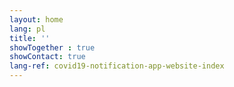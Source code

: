 ```yaml
---
layout: home
lang: pl
title: ''
showTogether : true
showContact: true
lang-ref: covid19-notification-app-website-index
---
```

